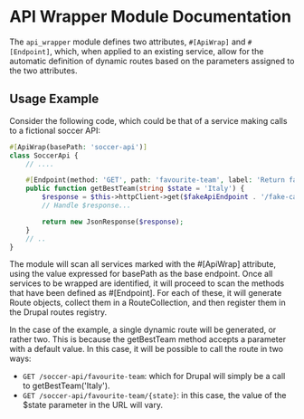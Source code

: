 # API Wrapper Module Documentation

The `api_wrapper` module defines two attributes, `#[ApiWrap]` and `#[Endpoint]`, which, when applied to an existing service, allow for the automatic definition of dynamic routes based on the parameters assigned to the two attributes.

## Usage Example

Consider the following code, which could be that of a service making calls to a fictional soccer API:

```php
#[ApiWrap(basePath: 'soccer-api')]
class SoccerApi {
    // ....

    #[Endpoint(method: 'GET', path: 'favourite-team', label: 'Return favourite team based on the given State')]
    public function getBestTeam(string $state = 'Italy') {
        $response = $this->httpClient->get($fakeApiEndpoint . '/fake-call/get-favourite-team/' . $state);
        // Handle $response...

        return new JsonResponse($response);
    }
    // ..
}
```

The module will scan all services marked with the #[ApiWrap] attribute, using the value expressed for basePath as the base endpoint.
Once all services to be wrapped are identified, it will proceed to scan the methods that have been defined as #[Endpoint]. For each of these, it will generate Route objects, collect them in a RouteCollection, and then register them in the Drupal routes registry.

In the case of the example, a single dynamic route will be generated, or rather two. This is because the getBestTeam method accepts a parameter with a default value. In this case, it will be possible to call the route in two ways:

- `GET /soccer-api/favourite-team`: which for Drupal will simply be a call to getBestTeam('Italy').
- `GET /soccer-api/favourite-team/{state}`: in this case, the value of the $state parameter in the URL will vary.
